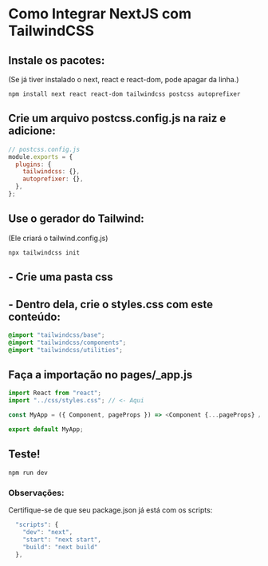 # Como Integrar NextJS com TailwindCSS

## Instale os pacotes:

(Se já tiver instalado o next, react e react-dom, pode apagar da linha.)

```
npm install next react react-dom tailwindcss postcss autoprefixer
```

## Crie um arquivo postcss.config.js na raiz e adicione:

```javascript
// postcss.config.js
module.exports = {
  plugins: {
    tailwindcss: {},
    autoprefixer: {},
  },
};
```

## Use o gerador do Tailwind:

(Ele criará o tailwind.config.js)

```
npx tailwindcss init
```

## - Crie uma pasta css

## - Dentro dela, crie o styles.css com este conteúdo:

```css
@import "tailwindcss/base";
@import "tailwindcss/components";
@import "tailwindcss/utilities";
```

## Faça a importação no pages/\_app.js

```javascript
import React from "react";
import "../css/styles.css"; // <- Aqui

const MyApp = ({ Component, pageProps }) => <Component {...pageProps} />;

export default MyApp;
```

## Teste!

```
npm run dev
```

### Observações:

Certifique-se de que seu package.json já está com os scripts:

```javascript
  "scripts": {
    "dev": "next",
    "start": "next start",
    "build": "next build"
  },
```
